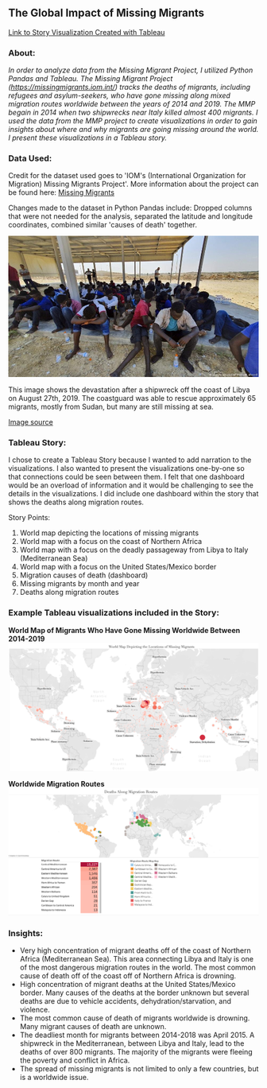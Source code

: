 ## The Global Impact of Missing Migrants

[Link to Story Visualization Created with Tableau](https://public.tableau.com/views/MissingMigrantStoryFinal/GlobalImpactStory?:embed=y&:display_count=yes&publish=yes&:origin=viz_share_link)

### About:
*In order to analyze data from the Missing Migrant Project, I utilized Python Pandas and Tableau. The Missing Migrant Project (https://missingmigrants.iom.int/) tracks the deaths of migrants, including refugees and asylum-seekers, who have gone missing along mixed migration routes worldwide between the years of 2014 and 2019. The MMP begain in 2014 when two shipwrecks near Italy killed almost 400 migrants. I used the data from the MMP project to create visualizations in order to gain insights about where and why migrants are going missing around the world. I present these visualizations in a Tableau story.*

### Data Used: 
Credit for the dataset used goes to 'IOM's (International Organization for Migration) Missing Migrants Project'.
More information about the project can be found here: [Missing Migrants](https://missingmigrants.iom.int/)

Changes made to the dataset in Python Pandas include: Dropped columns that were not needed for the analysis, separated the latitude and longitude coordinates, combined similar 'causes of death' together. 

![shipwreck_libya](https://github.com/katelynburke/missing_migrants/blob/master/images/libya_shipwreck.jpg)

This image shows the devastation after a shipwreck off the coast of Libya on August 27th, 2019. The coastguard was able to rescue approximately 65 migrants, mostly from Sudan, but many are still missing at sea. 

[Image source](https://www.infomigrants.net/en/post/19140/at-least-40-feared-dead-or-missing-in-shipwreck-off-libya-according-to-unhcr)

### Tableau Story: 
I chose to create a Tableau Story because I wanted to add narration to the visualizations. I also wanted to present the visualizations one-by-one so that connections could be seen between them. I felt that one dashboard would be an overload of information and it would be challenging to see the details in the visualizations. I did include one dashboard within the story that shows the deaths along migration routes.

Story Points: 
1) World map depicting the locations of missing migrants 
2) World map with a focus on the coast of Northern Africa 
3) World map with a focus on the deadly passageway from Libya to Italy (Mediterranean Sea)
4) World map with a focus on the United States/Mexico border
4) Migration causes of death (dashboard)
5) Missing migrants by month and year 
6) Deaths along migration routes

### Example Tableau visualizations included in the Story:

**World Map of Migrants Who Have Gone Missing Worldwide Between 2014-2019**
![world_map](https://github.com/katelynburke/missing_migrants/blob/master/tableau_images/cause_of_death_map.png)

**Worldwide Migration Routes**
![migration_routes](https://github.com/katelynburke/missing_migrants/blob/master/tableau_images/migration_routes.png)

### Insights: 
* Very high concentration of migrant deaths off of the coast of Northern Africa (Mediterranean Sea). This area connecting Libya and Italy is one of the most dangerous migration routes in the world. The most common cause of death off of the coast off of Northern Africa is drowning.
* High concentration of migrant deaths at the United States/Mexico border. Many causes of the deaths at the border unknown but several deaths are due to vehicle accidents, dehydration/starvation, and violence. 
* The most common cause of death of migrants worldwide is drowning. Many migrant causes of death are unknown. 
* The deadliest month for migrants between 2014-2018 was April 2015. A shipwreck in the Mediterranean, between Libya and Italy, lead to the deaths of over 800 migrants. The majority of the migrants were fleeing the poverty and conflict in Africa.
* The spread of missing migrants is not limited to only a few countries, but is a worldwide issue.
